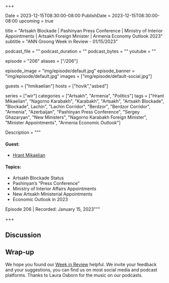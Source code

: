 +++

Date = 2023-12-15T08:30:00-08:00
PublishDate = 2023-12-15T08:30:00-08:00
upcoming = true

title = "Artsakh Blockade | Pashinyan Press Conference | Ministry of Interior Appointments | Artsakh Foreign Minister | Armenia Economy Outlook 2023"
subtitle = "ANN Groong Week in Review - 01/15/2023"

podcast_file = ""
podcast_duration = ""
podcast_bytes = ""
youtube = ""

episode = "206"
aliases = ["/206"]

episode_image = "img/episode/default.jpg"
episode_banner = "img/episode/default.jpg"
images = ["img/episode/default-social.jpg"]

guests = ["hmikaelian"]
hosts = ["hovik","asbed"]

series = ["wir"]
categories = ["Artsakh", "Armenia", "Politics"]
tags = ["Hrant Mikaelian", "Nagorno Karabakh", "Karabakh", "Artsakh", "Artsakh Blockade", "Blockade", Lachin", "Lachin Corridor", "Berdzor", "Berdzor Corridor", "Armenia", "Azerbaijan", "Pashinyan Press Conference", "Sergey Ghazaryan", "New Ministers", "Nagorno Karabakh Foreign Minister", "Minister Appointments", "Armenia Economic Outlook"]

Description = """

#### Guest:
* [Hrant Mikaelian](/guest/hmikaelian)

#### Topics:
* Artsakh Blockade Status
* Pashinyan’s “Press Conference”
* Ministry of Interior Affairs Appointments
* New Artsakh Ministerial Appointments
* Economic Outlook in 2023


Episode 206 | Recorded: January 15, 2023"""

+++

## Discussion


## Wrap-up

We hope you found our [Week in Review](/series/wir) helpful. We invite your feedback and your suggestions, you can find us on most social media and podcast platforms. Thanks to Laura Osborn for the music on our podcasts.
